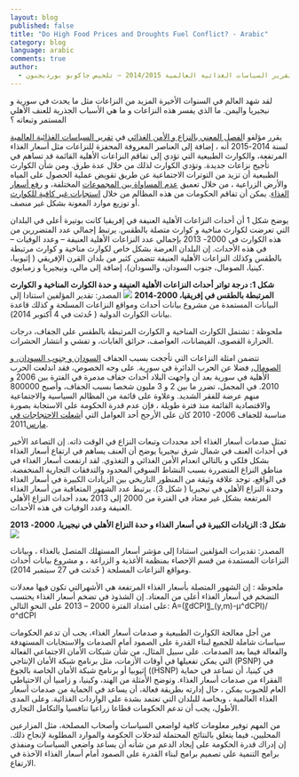 ```yaml
---
layout: blog
published: false
title: "Do High Food Prices and Droughts Fuel Conflict? - Arabic"
category: blog
language: arabic
comments: true
author: 
  - المعهد الدولي لبحوث السياسات الغذائية، الفصل السابع من تقرير السياسات الغذائية العالمية 2014/2015 – تلخيص جاكوبو بورديجنون
---
```


لقد شهد العالم في السنوات الأخيرة المزيد من النزاعات مثل ما يحدث في سورية و نيجيريا واليمن. ما الذي يفسر هذه النزاعات و ما هي الأسباب الجذرية للعنف الأهلي المستمر وتبعاته ؟ 
<!-- more -->

يقرر مؤلفو ا[لفصل المعني بالنزاع و الأمن الغذائي](http://www.ifpri.org/sites/default/files/publications/gfpr20142015_ch07.pdf) في [تقرير السياسات الغذائية العالمية](http://www.ifpri.org/publication/2014-2015-global-food-policy-report) لسنة 2014-2015 أنه ، إضافة إلى 
العناصر المعروفة المحفزة للنزاعات مثل أسعار الغذاء المرتفعة، والكوارث الطبيعية التي تؤدي إلى تفاقم النزاعات الأهلية القائمة قد تساهم في تأجيج نزاعات جديدة. وتؤدي الكوارث لذلك من خلال عدة طرق. ومن شأن الكوارث الطبيعية أن تزيد من التوترات الاجتماعية عن طريق تقويض عملية الحصول على المياه والأرض الزراعية ، من خلال تعميق [عدم المساواة بين المجموعات](http://www.odi.org/sites/odi.org.uk/files/odi-assets/publications-opinion-files/8228.pdf) المختلفة، و [رفع أسعار الغذاء](http://ajae.oxfordjournals.org/content/early/2014/03/25/ajae.aau010). يمكن أن تفاقم الحكومات من هذه المظالم من خلال [استجابات غير كافية للكوارث](http://www.odi.org/sites/odi.org.uk/files/odi-assets/publications-opinion-files/8228.pdf) أو توزيع موارد المعونة بشكل غير منصف.

يوضح شكل 1 أن أحداث النزاعات الأهلية العنيفة في إفريقيا كانت بوتيرة أعلى في البلدان التي تعرضت لكوارث مناخية    و كوارث متصلة بالطقس. يرتبط إجمالي عدد المتضررين من هذه الكوارث في 2000- 2013 بإجمالي عدد النزاعات الأهلية العنيفة – وعدد الوفيات – في هذه الأحداث. إن البلدان العرضة بشكل خاص لكوارث مناخية و كوارث مرتبطة بالطقس وكذلك النزاعات الأهلية العنيفة تتضمن كثير من بلدان القرن الإفريقي ( إثيوبيا، كينيا، الصومال، جنوب السودان،    والسودان)، إضافة إلى مالي، ونيجيريا و
زمبابوي. 


**شكل 1: درجة تواتر أحداث النزاعات الأهلية العنيفة و حدة الكوارث المناخية و الكوارث المرتبطة بالطقس في إفريقيا، 2000-2014**
![](https://farm8.staticflickr.com/7713/17155787606_ff14af9a1f_z.jpg)
المصدر: تقدير المؤلفين استنادا إلى البيانات المستمدة من مشروع بيانات أحداث ومواقع النزاعات المسلحة و كذلك قاعدة بيانات الكوارث الدولية      ( حُدثت في 4 أكتوبر 2014). 

ملحوظة : تشتمل الكوارث المناخية و الكوارث المرتبطة بالطقس على الجفاف، درجات الحرارة القصوى، الفيضانات، العواصف، حرائق الغابات،    و تفشي و انتشار الحشرات.


تتضمن امثلة النزاعات التي تأججت بسبب الجفاف [السودان و جنوب السودان، و الصومال،](http://www.ifpri.org/sites/default/files/publications/ifpridp01276.pdf) فضلا عن الحرب الدائرة في سورية. على وجه الخصوص، فقد اندلعت الحرب الأهلية  في سورية بعد أن واجهت البلاد أحداث جفاف مدمرة في الفترة بين 2006 و 2010. في المجمل، تضرر ما بين 2 و 3 مليون شخصا بسبب الجفاف، وأصبح 800000 منهم عرضة للفقر الشديد. وعلاوة على قائمة من المظالم السياسية والاجتماعية والاقتصادية القائمة منذ فترة طويلة ،  فإن عدم قدرة الحكومة على الاستجابة بصورة مناسبة  للجفاف 2006- 2010 كان على الأرجح  أحد العوامل التي أ[شعلت الاحتجاجات في مارس](https://blogs.commons.georgetown.edu/rochelledavis/files/francesca-de-chatel-drought-in-syria.pdf)2011. 

تمثل صدمات أسعار الغذاء أحد محددات وتبعات النزاع في الوقت ذاته. إن التصاعد الأخير في أحداث العنف في شمال شرق نيجيريا يوضح أن العنف يساهم في ارتفاع أسعار الغذاء بشكل فلكي و بالتالي انعدام الأمن الغذائي و التغذوي. لقد ارتفعت أسعار الغذاء في مناطق النزاع المتضررة بسبب النشاط السوقي المحدود والتدفقات التجارية المنخفضة. في الواقع، توجد علاقة وثيقة من المنظور التاريخي بين الزيادات الكبيرة في أسعار الغذاء وحدة النزاع الأهلي في نيجيريا ( شكل 3). يرتبط عدد الشهور المتعاقبة من أسعار الغذاء المرتفعة بشكل غير معتاد في الفترة من 2000 إلى 2013 بعدد أحداث النزاع الأهلي العنيفة وعدد الوفيات في هذه الأحداث. 

**شكل 3: الزيادات الكبيرة في أسعار الغذاء و حدة النزاع الأهلي في نيجيريا، 2000- 
2013**
![](https://farm9.staticflickr.com/8714/17181711145_690527e9b2_z.jpg)

المصدر: تقديرات المؤلفين استنادا إلى مؤشر أسعار المستهلك المتصل بالغذاء ، وبيانات النزاعات المستمدة من قسم الإحصاء بمنظمة الأغذية         و الزراعة ، و مشروع بيانات أحداث ومواقع  النزاعات المسلحة ( حُدثت في 27 سبتمبر 2014).

ملحوظة : إن الشهور المتصلة بأسعار الغذاء المرتفعة هي الأشهرالتي تكون فيها معدلات التضخم في أسعار الغذاء أعلى من المعتاد. إن الشذوذ في تضخم أسعار الغذاء يحتسب على امتداد الفترة 2000 – 2013 على النحو التالي:  A=(〖dCPI〗_(y,m)-μ^dCPI)/σ^dCPI 


من أجل معالجة الكوارث الطبيعية و صدمات أسعار الغذاء، يجب أن تدعم الحكومات سياسات شاملة للجميع لبناء القدرة على الصمود أمام الصدمات والاستجابات المستهدفة والفعالة فيما بعد الصدمات. على سبيل المثال، من شأن شبكات الأمان الاجتماعي الفعالة التي يمكن تفعيلها في أوقات الأزمات، مثل برنامج شبكة الأمان الإنتاجي (PSNP) في إثيوبيا أو برنامج شبكة الأمان الخاصة بالجوع ((HSNP) في كينيا، أن تساعد في حماية الفقراء من صدمات أسعار الغذاء. وتوضح الأمثلة من الهند، وكينيا، و زامبيا أن الاحتياطي العام للحبوب يمكن ، حال إدارته بطريقة فعالة، أن يساعد في الحماية من صدمات أسعار الغذاء العالمية ، وبخاصة للبلدان التي تعتمد بشدة على الواردات  الغذائية. وعلى المدى الأطول، يجب أن تدعم الحكومات قطاعا زراعيا تنافسيا والتكامل التجاري.

من المهم توفير معلومات كافية لواضعي السياسات وأصحاب المصلحة، مثل المزارعين المحليين، فيما يتعلق بالنتائج المحتملة لتدخلات الحكومة والموارد المطلوبة لإنجاح ذلك. إن إدراك قدرة الحكومة على إيجاد الدعم من شأنه أن يساعد واضعي السياسات ومنفذي برامج التنمية على تصميم برامج لبناء القدرة على الصمود أمام أسعار الغذاء الآخذة في الارتفاع.